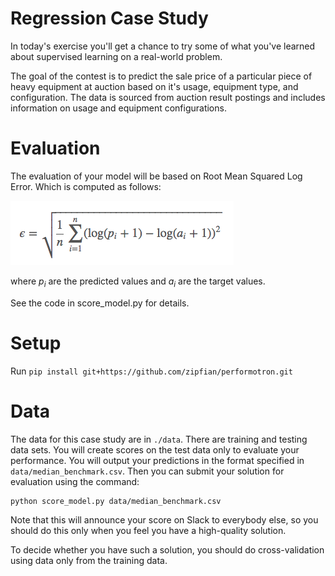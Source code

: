 Regression Case Study
======================

In today's exercise you'll get a chance to try some of what you've learned about
supervised learning on a real-world problem.

The goal of the contest is to predict the sale price of a particular piece of
heavy equipment at auction based on it's usage, equipment type, and configuration.
The data is sourced from auction result postings and includes information on usage
and equipment configurations.

Evaluation
======================
The evaluation of your model will be based on Root Mean Squared Log Error. Which
is computed as follows: 

![](images/rmsle.png)

where *p<sub>i</sub>* are the predicted values and *a<sub>i</sub>* are the target
values.

See the code in score_model.py for details.

Setup
======================
Run
`pip install git+https://github.com/zipfian/performotron.git`

Data
======================
The data for this case study are in `./data`. There are training and testing data sets.
You will create scores on the test data only to evaluate your performance. You will
output your predictions in the format specified in `data/median_benchmark.csv`. Then
you can submit your solution for evaluation using the command:

    python score_model.py data/median_benchmark.csv

Note that this will announce your score on Slack to everybody else, so you should
do this only when you feel you have a high-quality solution.

To decide whether you have such a solution, you should do cross-validation using data
only from the training data.

